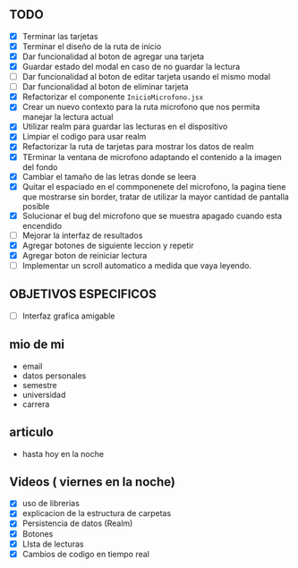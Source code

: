 ## TODO

- [x] Terminar las tarjetas
- [x] Terminar el diseño de la ruta de inicio
- [x] Dar funcionalidad al boton de agregar una tarjeta
- [x] Guardar estado del modal en caso de no guardar la lectura
- [ ] Dar funcionalidad al boton de editar tarjeta usando el mismo modal
- [ ] Dar funcionalidad al boton de eliminar tarjeta
- [x] Refactorizar el componente `InicioMicrofono.jsx`
- [x] Crear un nuevo contexto para la ruta microfono que nos permita manejar la
      lectura actual
- [x] Utilizar realm para guardar las lecturas en el dispositivo
- [x] Limpiar el codigo para usar realm
- [x] Refactorizar la ruta de tarjetas para mostrar los datos de realm
- [x] TErminar la ventana de microfono adaptando el contenido a la imagen del
      fondo
- [x] Cambiar el tamaño de las letras donde se leera
- [x] Quitar el espaciado en el commponenete del microfono, la pagina tiene que
      mostrarse sin border, tratar de utilizar la mayor cantidad de pantalla
      posible
- [x] Solucionar el bug del microfono que se muestra apagado cuando esta
      encendido
- [ ] Mejorar la interfaz de resultados
- [x] Agregar botones de siguiente leccion y repetir
- [x] Agregar boton de reiniciar lectura
- [ ] Implementar un scroll automatico a medida que vaya leyendo.

## OBJETIVOS ESPECIFICOS

- [ ] Interfaz grafica amigable


## mio de mi

- email
- datos personales
- semestre
- universidad
- carrera

## articulo
- hasta hoy en la noche
## Videos ( viernes en la noche)
- [x] uso de librerias
- [x] explicacion de la estructura de carpetas
- [x] Persistencia de datos (Realm)
- [x] Botones 
- [x] LIsta de lecturas
- [x] Cambios de codigo en tiempo real
